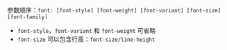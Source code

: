 参数顺序：`font: [font-style] [font-weight] [font-variant] [font-size] [font-family]`
- `font-style`，`font-variant` 和 `font-weight` 可省略
- `font-size` 可以包含行高：`font-size/line-height`